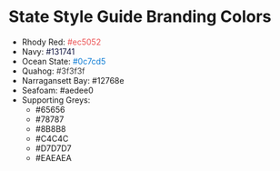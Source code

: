 # State Style Guide Branding Colors

- Rhody Red: <span style="color: #ec5052;">#ec5052</span>
- Navy: <span style="color: #131741;">#131741</span>
- Ocean State: <span style="color: #0c7cd5;">#0c7cd5</span>
- Quahog: <span style="color: #3f3f3f;">#3f3f3f</span>
- Narragansett Bay: <span style="#12768e;">#12768e</span>
- Seafoam: <span style="#aedee0;">#aedee0</span>
- Supporting Greys:
  - #65656
  - #78787
  - #8B8B8
  - #C4C4C
  - #D7D7D7
  - #EAEAEA